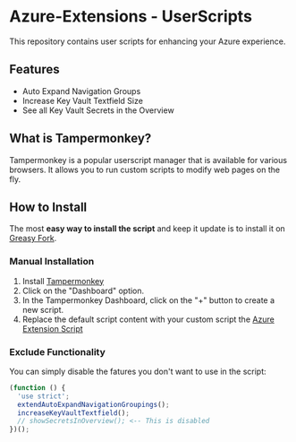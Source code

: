 # Azure-Extensions - UserScripts

This repository contains user scripts for enhancing your Azure experience.

## Features

- Auto Expand Navigation Groups
- Increase Key Vault Textfield Size
- See all Key Vault Secrets in the Overview

## What is Tampermonkey?

Tampermonkey is a popular userscript manager that is available for various browsers. It allows you to run custom scripts to modify web pages on the fly.

## How to Install

The most **easy way to install the script** and keep it update is to install it on [Greasy Fork](https://greasyfork.org/de/scripts/508798-azure-extensions).

### Manual Installation

1. Install [Tampermonkey](https://www.tampermonkey.net/)
2. Click on the "Dashboard" option.
3. In the Tampermonkey Dashboard, click on the "+" button to create a new script.
4. Replace the default script content with your custom script the [Azure Extension Script](main.js)

### Exclude Functionality

You can simply disable the fatures you don't want to use in the script:

```js
(function () {
  'use strict';
  extendAutoExpandNavigationGroupings();
  increaseKeyVaultTextfield();
  // showSecretsInOverview(); <-- This is disabled
})();
```
